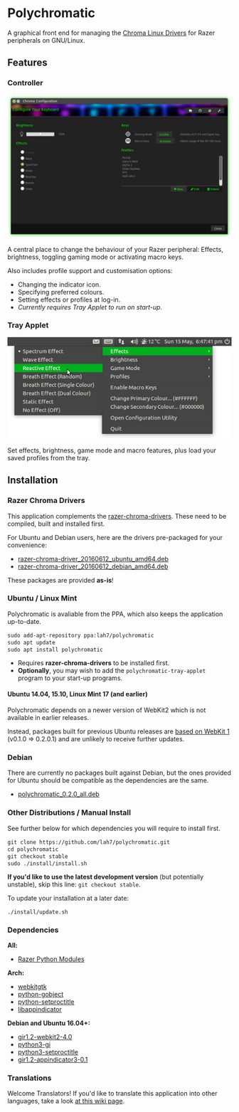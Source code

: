 # Polychromatic

A graphical front end for managing the [Chroma Linux Drivers](http://pez2001.github.io/razer_chroma_drivers/) for Razer peripherals on GNU/Linux.


## Features

### Controller

![Screenshot of Controller](source/screenshots/controller.jpg)

A central place to change the behaviour of your Razer peripheral: Effects, brightness, toggling gaming mode or activating macro keys.

Also includes profile support and customisation options:

* Changing the indicator icon.
* Specifying preferred colours.
* Setting effects or profiles at log-in.
 * _Currently requires Tray Applet to run on start-up._


### Tray Applet

![Screenshot of Tray Applet](source/screenshots/tray.jpg)

Set effects, brightness, game mode and macro features, plus load your saved profiles from the tray.


## Installation

### Razer Chroma Drivers
This application complements the [razer-chroma-drivers](http://pez2001.github.io/razer_chroma_drivers/). These need to be compiled, built and installed first.

For Ubuntu and Debian users, here are the drivers pre-packaged for your convenience:

 * [razer-chroma-driver_20160612_ubuntu_amd64.deb](https://github.com/lah7/polychromatic/releases/download/v0.2.0/razer-chroma-driver_20160612_ubuntu_amd64.deb)
 * [razer-chroma-driver_20160612_debian_amd64.deb](https://github.com/lah7/polychromatic/releases/download/v0.2.0/razer-chroma-driver_20160612_debian_amd64.deb)

These packages are provided **as-is**!


### Ubuntu / Linux Mint

Polychromatic is avaliable from the PPA, which also keeps the application up-to-date.

    sudo add-apt-repository ppa:lah7/polychromatic
    sudo apt update
    sudo apt install polychromatic

* Requires **razer-chroma-drivers** to be installed first.
* **Optionally**, you may wish to add the `polychromatic-tray-applet` program to your start-up programs.


#### Ubuntu 14.04, 15.10, Linux Mint 17 (and earlier)

Polychromatic depends on a newer version of WebKit2 which is not available in earlier releases.

Instead, packages built for previous Ubuntu releases are
[based on WebKit 1](https://github.com/lah7/polychromatic/tree/legacy)
(v0.1.0 => 0.2.0.1) and are unlikely to receive further updates.


### Debian

There are currently no packages built against Debian, but the ones provided for Ubuntu should be compatible as the dependencies are the same.

* [polychromatic_0.2.0_all.deb](https://github.com/lah7/polychromatic/releases/download/v0.2.0/polychromatic_0.2.0_all.deb)


### Other Distributions / Manual Install

See further below for which dependencies you will require to install first.

    git clone https://github.com/lah7/polychromatic.git
    cd polychromatic
    git checkout stable
    sudo ./install/install.sh

**If you'd like to use the latest development version** (but potentially unstable), skip this line: `git checkout stable`.

To update your installation at a later date:

    ./install/update.sh


### Dependencies

**All:**
* [Razer Python Modules](https://github.com/pez2001/razer_chroma_drivers)

**Arch:**
* [webkitgtk](https://www.archlinux.org/packages/extra/x86_64/webkitgtk/)
* [python-gobject](https://www.archlinux.org/packages/extra/x86_64/python-gobject/)
* [python-setproctitle](https://www.archlinux.org/packages/community/x86_64/python-setproctitle/)
* [libappindicator](https://aur.archlinux.org/pkgbase/libappindicator/?comments=all)

**Debian and Ubuntu 16.04+:**
* [gir1.2-webkit2-4.0](https://packages.debian.org/sid/gir1.2-webkit2-4.0)
* [python3-gi](https://packages.debian.org/sid/python3-gi)
* [python3-setproctitle](https://packages.debian.org/sid/python3-setproctitle)
* [gir1.2-appindicator3-0.1](https://packages.debian.org/sid/gir1.2-appindicator3-0.1)


### Translations
Welcome Translators! If you'd like to translate this application
into other languages, take a look [at this wiki page](https://github.com/lah7/polychromatic/wiki/How-to-translate-the-application.).

